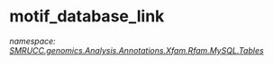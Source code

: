 ﻿# motif_database_link
_namespace: [SMRUCC.genomics.Analysis.Annotations.Xfam.Rfam.MySQL.Tables](./index.md)_






